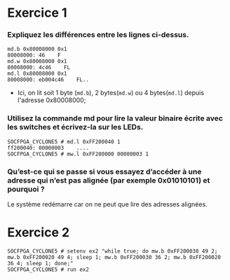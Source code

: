 # Exercice 1

### Expliquez les différences entre les lignes ci-dessus.

```shell
md.b 0x80008000 0x1
80008000: 46    F
md.w 0x80008000 0x1
80008000: 4c46    FL
md.l 0x80008000 0x1
80008000: eb004c46    FL..
```

- Ici, on lit soit 1 byte (`md.b`), 2 bytes(`md.w`) ou 4 bytes(`md.l`) depuis l'adresse 0x80008000;

### Utilisez la commande md pour lire la valeur binaire écrite avec les switches et écrivez-la sur les LEDs.

```uboot
SOCFPGA_CYCLONE5 # md.l 0xFF200040 1
ff200040: 00000003    ....
SOCFPGA_CYCLONE5 # mw.l 0xFF200000 00000003 1
````

### Qu’est-ce qui se passe si vous essayez d’accéder à une adresse qui n’est pas alignée (par exemple 0x01010101) et pourquoi ?

Le système redémarre car on ne peut que lire des adresses alignées.


# Exercice 2

```uboot
SOCFPGA_CYCLONE5 # setenv ex2 "while true; do mw.b 0xFF200030 49 2; mw.b 0xFF200020 49 4; sleep 1; mw.b 0xFF200030 36 2; mw.b 0xFF200020 36 4; sleep 1; done;"
SOCFPGA_CYCLONE5 # run ex2
``` 


